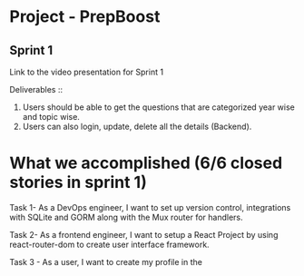 # Project - PrepBoost

## Sprint 1

Link to the video presentation for Sprint 1

Deliverables :: 

1. Users should be able to get the questions that are categorized year wise and topic wise.
2. Users can also login, update, delete all the details (Backend).

# What we accomplished (6/6 closed stories in sprint 1)

Task 1- As a DevOps engineer, I want to set up version control, integrations with SQLite and GORM along with the Mux router for handlers.

Task 2- As a frontend engineer, I want to setup a React Project by using react-router-dom to create user interface framework.

Task 3 - As a user, I want to create my profile in the 






